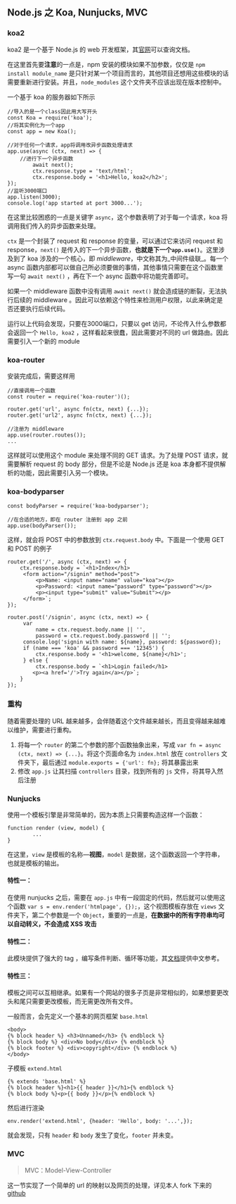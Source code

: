 ## Node.js 之 Koa, Nunjucks, MVC

### koa2

koa2 是一个基于 Node.js 的 web 开发框架，其[官网](http://koa.bootcss.com/)可以查询文档。

在这里首先要**注意**的一点是，npm 安装的模块如果不加参数，仅仅是 `npm install module_name` 是只针对某一个项目而言的，其他项目还想用这些模块的话需要重新进行安装。并且，`node_modules` 这个文件夹不应该出现在版本控制中。

一个基于 koa 的服务器如下所示

	//导入的是一个class因此用大写开头
	const Koa = require('koa');
	//将其实例化为一个app
	const app = new Koa();
	 
	//对于任何一个请求，app将调用改异步函数处理请求
	app.use(async (ctx, next) => {
		//进行下一个异步函数
			await next();
			ctx.response.type = 'text/html';
			ctx.response.body = '<h1>Hello, koa2</h2>';
	});
	//监听3000端口
	app.listen(3000);
	console.log('app started at port 3000...');

在这里比较困惑的一点是关键字 `async`，这个参数表明了对于每一个请求，koa 将调用我们传入的异步函数来处理。

`ctx` 是一个封装了 request 和 response 的变量，可以通过它来访问 request 和 response，`next()` 是传入的下一个异步函数，**也就是下一个`app.use()`**。这里涉及到了 koa 涉及的一个核心，即 _middleware_，中文称其为_中间件级联_。每一个 async 函数内部都可以做自己所必须要做的事情，其他事情只需要在这个函数里写一句 `await next()` ，再在下一个 async 函数中将功能完善即可。

如果一个 middleware 函数中没有调用 `await next()` 就会造成链的断裂，无法执行后续的 middleware 。因此可以依赖这个特性来检测用户权限，以此来确定是否还要执行后续代码。

运行以上代码会发现，只要在3000端口，只要以 get 访问，不论传入什么参数都会返回一个 `Hello, koa2` ，这样看起来很蠢，因此需要对不同的 url 做路由。因此需要引入一个新的 module

### koa-router

安装完成后，需要这样用

	//直接调用一个函数
	const router = require('koa-router')();
	
	router.get('url', async fn(ctx, next) {...});
	router.get('url2', async fn(ctx, next) {...});
	
	//注册为 middleware
	app.use(router.routes());
	...

这样就可以使用这个 module 来处理不同的 GET 请求。为了处理 POST 请求，就需要解析 request 的 body 部分，但是不论是 Node.js 还是 koa 本身都不提供解析的功能，因此需要引入另一个模块。

### koa-bodyparser

	const bodyParser = require('koa-bodyparser');
	
	//在合适的地方，即在 router 注册到 app 之前
	app.use(bodyParser());

这样，就会将 POST 中的参数放到 `ctx.request.body` 中。下面是一个使用 GET 和 POST 的例子

	router.get('/', async (ctx, next) => {
		ctx.response.body = `<h1>Index</h1>
		 <form action="/signin" method="post">
			 <p>Name: <input name="name" value="koa"></p>
			 <p>Password: <input name="password" type="password"></p>
			 <p><input type="submit" value="Submit"></p>
		 </form>`;
	});
	 
	router.post('/signin', async (ctx, next) => {
		 var
			 name = ctx.request.body.name || '',
			 password = ctx.request.body.password || '';
		 console.log('signin with name: ${name}, password: ${password});
		 if (name === 'koa' && password === '12345') {
			 ctx.response.body = '<h1>welcome, ${name}</h1>';
		 } else {
			 ctx.response.body = `<h1>Login failed</h1>
			<p><a href='/'>Try again</a></p>`;
		}
	});

### 重构

随着需要处理的 URL 越来越多，会伴随着这个文件越来越长，而且变得越来越难以维护，需要进行重构。

1. 将每一个 `router` 的第二个参数的那个函数抽象出来，写成 `var fn = async (ctx, next) => {...}`。将这个页面命名为 `index.html` 放在 `controllers` 文件夹下，最后通过 `module.exports = {'url': fn};` 将其暴露出来
2. 修改 `app.js` 让其扫描 `controllers` 目录，找到所有的 `js` 文件，将其导入然后注册

### Nunjucks

使用一个模板引擎是非常简单的，因为本质上只需要构造这样一个函数：

	function render (view, model) {
			...
	}

在这里，`view` 是模板的名称—**视图**，`model` 是数据，这个函数返回一个字符串，也就是模板的输出。

#### 特性一：
在使用 nunjucks 之后，需要在 `app.js` 中有一段固定的代码，然后就可以使用这个函数 `var s = env.render('htmlpage', {});`，这个视图模板存放在 `views` 文件夹下，第二个参数是一个 `Object`，重要的一点是，__在数据中的所有字符串均可以自动转义，不会造成 XSS 攻击__

#### 特性二：
此模块提供了强大的 tag ，编写条件判断、循环等功能，其[文档](http://mozilla.github.io/nunjucks/cn/templating.html)提供中文参考。

#### 特性三：
模板之间可以互相继承。如果有一个网站的很多子页是非常相似的，如果想要更改头和尾只需要更改模板，而无需更改所有文件。

一般而言，会先定义一个基本的网页框架 `base.html`

	<body>
	{% block header %} <h3>Unnamed</h3> {% endblock %}
	{% block body %} <div>No body</div> {% endblock %}
	{% block footer %} <div>copyright</div> {% endblock %}
	</body>

子模板 `extend.html`

	{% extends 'base.html' %}
	{% block header %}<h1>{{ header }}</h1>{% endblock %}
	{% block body %}<p>{{ body }}</p>{% endblock %}

然后进行渲染

	env.render('extend.html', {header: 'Hello', body: '...',});

就会发现，只有 `header` 和 `body` 发生了变化，`footer` 并未变。

### MVC

> MVC：Model-View-Controller

这一节实现了一个简单的 url 的映射以及网页的处理，详见本人 fork 下来的[github](https://github.com/HNY96/learn-javascript/tree/master/samples/node/web/koa/view-koa)



